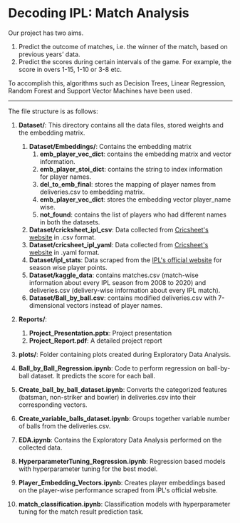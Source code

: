 # Decoding IPL: Match Analysis

Our project has two aims. 
1. Predict the
outcome of matches, i.e. the winner of the match, based
on previous years’ data. 
2. Predict the
scores during certain intervals of the game. For example,
the score in overs 1-15, 1-10 or 3-8 etc.

To accomplish this, algorithms such as Decision Trees, Linear
Regression, Random Forest and Support Vector Machines
have been used.

---


The file structure is as follows:

1. **Dataset/**: This directory contains all the data files, stored weights and the embedding matrix. 
    1. **Dataset/Embeddings/**: Contains the embedding matrix 
        1. **emb_player_vec_dict**: contains the embedding matrix and vector information.
        2. **emb_player_stoi_dict**: contains the string to index information for player names.
        3. **del_to_emb_final**: stores the mapping of player names from deliveries.csv to embedding matrix.
        4. **emb_player_vec_dict**: stores the embedding vector player_name wise.
        5. **not_found**: contains the list of players who had different names in both the datasets.
    2. **Dataset/cricksheet_ipl_csv**: Data collected from [Cricsheet's website](https://cricsheet.org/) in .csv format.
    3. **Dataset/cricsheet_ipl_yaml**:  Data collected from [Cricsheet's website](https://cricsheet.org/) in .yaml format.  
    4. **Dataset/ipl_stats**: Data scraped from the [IPL's official website](https://www.iplt20.com/) for season wise player points.
    5. **Dataset/kaggle_data**: contains matches.csv (match-wise information about every IPL season from 2008 to 2020) and deliveries.csv (delivery-wise information about every IPL match).
    6. **Dataset/Ball_by_ball.csv**: contains modified deliveries.csv with 7-dimensional vectors instead of player names.

2. **Reports/**: 
    1. **Project_Presentation.pptx**: Project presentation
    2. **Project_Report.pdf**: A detailed project report

3. **plots/**: Folder containing plots created during Exploratory Data Analysis.

4. **Ball_by_Ball_Regression.ipynb**: Code to perform regression on ball-by-ball dataset. It predicts the score for each ball.

5. **Create_ball_by_ball_dataset.ipynb**: Converts the categorized features (batsman, non-striker and bowler) in deliveries.csv into their corresponding vectors.

6. **Create_variable_balls_dataset.ipynb**: Groups together variable number of balls from the deliveries.csv.

7. **EDA.ipynb**: Contains the Exploratory Data Analysis performed on the collected data. 

8. **HyperparameterTuning_Regression.ipynb**: Regression based models with hyperparameter tuning for the best model.

9. **Player_Embedding_Vectors.ipynb**: Creates player embeddings based on the player-wise performance scraped from IPL's official website.

10. **match_classification.ipynb**: Classification models with hyperparameter tuning for the match result prediction task.                         







  







